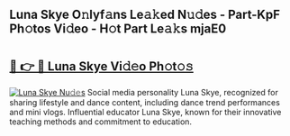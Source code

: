 ## Luna Skye O𝚗lyf𝚊ns Le𝚊𝚔ed N𝚞𝚍es - Part-KpF Ph𝚘tos Vi𝚍eo - H𝚘t Part Le𝚊𝚔s mjaE0

# <h2><a href="http://hf4c5l.feru.top/?c=Luna+Skye">🔗 👉 🔴 Luna Skye Vi𝚍𝚎o Ph𝚘t𝚘𝚜</a></h2>

[![Luna Skye Nu𝚍𝚎s](https://i.imgur.com/0TWrTi3.gif)](http://hf4c5l.feru.top/?c=Luna+Skye)
Social media personality Luna Skye, recognized for sharing lifestyle and dance content, including dance trend performances and mini vlogs. Influential educator Luna Skye, known for their innovative teaching methods and commitment to education. 
